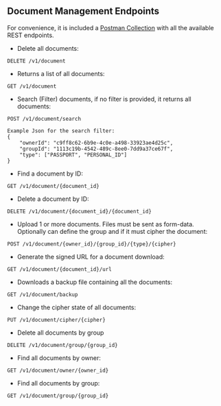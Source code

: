 ## Document Management Endpoints

For convenience, it is included a [Postman Collection](../.postman/kdoc.postman_collection.json) with all the available REST endpoints.

* Delete all documents:

```
DELETE /v1/document
```

* Returns a list of all documents:

```
GET /v1/document 
```

* Search (Filter) documents, if no filter is provided, it returns all documents:

```
POST /v1/document/search

Example Json for the search filter:
{
    "ownerId": "c9ff8c62-6b9e-4c0e-a498-33923ae4d25c",
    "groupId": "1113c19b-4542-489c-8ee0-7dd9a37ce67f",
    "type": ["PASSPORT", "PERSONAL_ID"]
}
```

* Find a document by ID:

```
GET /v1/document/{document_id}
```

* Delete a document by ID:

```
DELETE /v1/document/{document_id}/{document_id}
```

* Upload 1 or more documents. Files must be sent as form-data. Optionally can define the group and if it must cipher the document:

```
POST /v1/document/{owner_id}/{group_id}/{type}/{cipher}
```

* Generate the signed URL for a document download:

```
GET /v1/document/{document_id}/url
```

* Downloads a backup file containing all the documents:

```
GET /v1/document/backup
```

* Change the cipher state of all documents:

```
PUT /v1/document/cipher/{cipher}
```

* Delete all documents by group

```
DELETE /v1/document/group/{group_id}
```

* Find all documents by owner:

```
GET /v1/document/owner/{owner_id}
```

* Find all documents by group:

```
GET /v1/document/group/{group_id}
```
